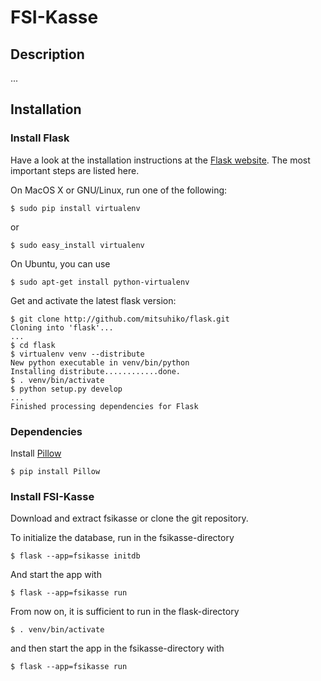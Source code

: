 # FSI-Kasse

## Description

...


## Installation


### Install Flask

Have a look at the installation instructions at the [Flask website](http://flask.pocoo.org/docs/0.10/installation/). The most important steps are listed here.

On MacOS X or GNU/Linux, run one of the following:

    $ sudo pip install virtualenv

or

    $ sudo easy_install virtualenv

On Ubuntu, you can use

    $ sudo apt-get install python-virtualenv

Get and activate the latest flask version:

    $ git clone http://github.com/mitsuhiko/flask.git
    Cloning into 'flask'...
    ...
    $ cd flask
    $ virtualenv venv --distribute
    New python executable in venv/bin/python
    Installing distribute............done.
    $ . venv/bin/activate
    $ python setup.py develop
    ...
    Finished processing dependencies for Flask

### Dependencies

Install [Pillow](https://pypi.python.org/pypi/Pillow/2.1.0)

    $ pip install Pillow

### Install FSI-Kasse

Download and extract fsikasse or clone the git repository.

To initialize the database, run in the fsikasse-directory

    $ flask --app=fsikasse initdb 

And start the app with

    $ flask --app=fsikasse run                

From now on, it is sufficient to run in the flask-directory

    $ . venv/bin/activate

and then start the app in the fsikasse-directory with

    $ flask --app=fsikasse run